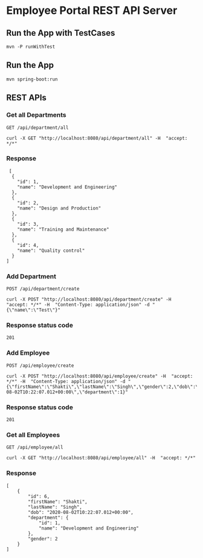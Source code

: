# Employee Portal REST API Server  

## Run the App with TestCases

    mvn -P runWithTest

## Run the App

    mvn spring-boot:run


## REST APIs
 
### Get all Departments

`GET /api/department/all`

    curl -X GET "http://localhost:8080/api/department/all" -H  "accept: */*"

### Response

     [
	  {
	    "id": 1,
	    "name": "Development and Engineering"
	  },
	  {
	    "id": 2,
	    "name": "Design and Production"
	  },
	  {
	    "id": 3,
	    "name": "Training and Maintenance"
	  },
	  {
	    "id": 4,
	    "name": "Quality control"
	  }
	] 

### Add Department

`POST /api/department/create`

    curl -X POST "http://localhost:8080/api/department/create" -H  "accept: */*" -H  "Content-Type: application/json" -d "{\"name\":\"Test\"}"

### Response status code

    201


### Add Employee

`POST /api/employee/create`

    curl -X POST "http://localhost:8080/api/employee/create" -H  "accept: */*" -H  "Content-Type: application/json" -d "{\"firstName\":\"Shakti\",\"lastName\":\"Singh\",\"gender\":2,\"dob\":\"2020-08-02T10:22:07.012+00:00\",\"department\":1}"

### Response status code

    201
    

### Get all Employees

`GET /api/employee/all`

    curl -X GET "http://localhost:8080/api/employee/all" -H  "accept: */*"

### Response

	[
	    {
	        "id": 6,
	        "firstName": "Shakti",
	        "lastName": "Singh",
	        "dob": "2020-08-02T10:22:07.012+00:00",
	        "department": {
	            "id": 1,
	            "name": "Development and Engineering"
	        },
	        "gender": 2
	    } 
	]